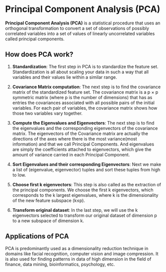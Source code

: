 # Principal Component Analysis (PCA)

**Principal Component Analysis (PCA)** is a statistical procedure that uses an orthogonal transformation to convert a set of observations of possibly correlated variables into a set of values of linearly uncorrelated variables called principal components.

## How does PCA work?

1. **Standardization**: The first step in PCA is to standardize the feature set. Standardization is all about scaling your data in such a way that all variables and their values lie within a similar range.

2. **Covariance Matrix computation**: The next step is to find the covariance matrix of the standardized feature set. The covariance matrix is a p × p symmetric matrix (where p is the number of dimensions) that has as entries the covariances associated with all possible pairs of the initial variables. For each pair of variables, the covariance matrix shows how those two variables vary together.

3. **Compute the Eigenvalues and Eigenvectors**: The next step is to find the eigenvalues and the corresponding eigenvectors of the covariance matrix. The eigenvectors of the Covariance matrix are actually the directions of the axes where there is the most variance(most information) and that we call Principal Components. And eigenvalues are simply the coefficients attached to eigenvectors, which give the amount of variance carried in each Principal Component.

4. **Sort Eigenvalues and their corresponding Eigenvectors**: Next we make a list of (eigenvalue, eigenvector) tuples and sort these tuples from high to low.

5. **Choose first k eigenvectors**: This step is also called as the extraction of the principal components. We choose the first k eigenvectors, which corresponds to the k largest eigenvalues, where k is the dimensionality of the new feature subspace (k≤p).

6. **Transform original dataset**: In the last step, we will use the k eigenvectors selected to transform our original dataset of dimension p to a new subspace of dimension k.

## Applications of PCA

PCA is predominantly used as a dimensionality reduction technique in domains like facial recognition, computer vision and image compression. It is also used for finding patterns in data of high dimension in the field of finance, data mining, bioinformatics, psychology, etc.
